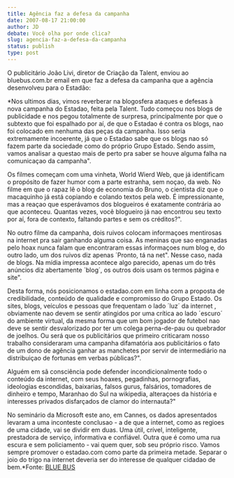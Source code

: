 ```yaml
---
title: Agência faz a defesa da campanha
date: 2007-08-17 21:00:00
author: JD
debate: Você olha por onde clica?
slug: agencia-faz-a-defesa-da-campanha
status: publish 
type: post
---
```


  
O publicitário João Livi, diretor de Criação da Talent, enviou ao bluebus.com.br email em que faz a defesa da campanha que a agência desenvolveu para o Estadão:  
  
*Nos ultimos dias, vimos reverberar na blogosfera ataques e defesas à nova campanha do Estadao, feita pela Talent. Tudo começou nos blogs de publicidade e nos pegou totalmente de surpresa, principalmente por que o subtexto que foi espalhado por aí, de que o Estadao é contra os blogs, nao foi colocado em nenhuma das peças da campanha. Isso seria extremamente incoerente, já que o Estadao sabe que os blogs nao só fazem parte da sociedade como do próprio Grupo Estado. Sendo assim, vamos analisar a questao mais de perto pra saber se houve alguma falha na comunicaçao da campanha".  
  
Os filmes começam com uma vinheta, World Wierd Web, que já identificam o propósito de fazer humor com a parte estranha, sem noçao, da web. No filme em que o rapaz lê o blog de economia do Bruno, o cientista diz que o macaquinho já está copiando e colando textos pela web. É impressionante, mas a reaçao que esperávamos dos blogueiros é exatamente contrária ao que aconteceu. Quantas vezes, você blogueiro já nao encontrou seu texto por aí, fora de contexto, faltando partes e sem os créditos?".  
  
No outro filme da campanha, dois ruivos colocam informaçoes mentirosas na internet pra sair ganhando alguma coisa. As meninas que sao enganadas pelo hoax nunca falam que encontraram essas informaçoes num blog e, do outro lado, um dos ruivos diz apenas ´Pronto, tá na net". Nesse caso, nada de blogs. Na mídia impressa acontece algo parecido, apenas um do três anúncios diz abertamente ´blog´, os outros dois usam os termos página e site".  
  
Desta forma, nós posicionamos o estadao.com em linha com a proposta de credibilidade, conteúdo de qualidade e compromisso do Grupo Estado. Os sites, blogs, veículos e pessoas que frequentam o lado ´luz´ da internet , obviamente nao devem se sentir atingidos por uma crítica ao lado ´escuro´ do ambiente virtual, da mesma forma que um bom jogador de futebol nao deve se sentir desvalorizado por ter um colega perna-de-pau ou quebrador de joelhos. Ou será que os publicitários que primeiro criticaram nosso trabalho consideraram uma campanha difamatória aos publicitários o fato de um dono de agência ganhar as manchetes por servir de intermediário na distribuiçao de fortunas em verbas públicas?".  
  
Alguém em sã consciência pode defender incondicionalmente todo o conteúdo da internet, com seus hoaxes, pegadinhas, pornografias, ideologias escondidas, baixarias, falsos gurus, falsários, tomadores de dinheiro e tempo, Maranhao do Sul na wikipedia, alteraçoes da história e interesses privados disfarçados de clamor do internauta?"  
  
No seminário da Microsoft este ano, em Cannes, os dados apresentados levaram a uma inconteste conclusao - a de que a internet, como as regioes de uma cidade, vai se dividir em duas. Uma útil, crível, inteligente, prestadora de serviço, informativa e confiável. Outra que é como uma rua escura e sem policiamento - vai quem quer, sob seu próprio risco. Vamos sempre promover o estadao.com como parte da primeira metade. Separar o joio do trigo na internet deveria ser do interesse de qualquer cidadao de bem.*Fonte: [BLUE BUS](http://www.bluebus.com.br/show.php?p=1&id=78730)
